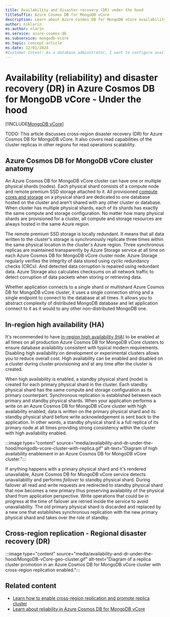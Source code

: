 ```yaml
---
title: Availability and disaster recovery (DR) under the hood
titleSuffix: Azure Cosmos DB for MongoDB vCore
description: Learn about Azure Cosmos DB for MongoDB vCore availability and disaster recovery internals.
author: niklarin
ms.author: nlarin
ms.service: azure-cosmos-db
ms.subservice: mongodb-vcore
ms.topic: concept-article
ms.date: 12/01/2024
#Customer Intent: As a database adminstrator, I want to configure availability and cross-region replication, so that I can have appropirtiate in-region and cross-region disaster recovery plans in the event of outages on different levels.
---
```


# Availability (reliability) and disaster recovery (DR) in Azure Cosmos DB for MongoDB vCore - Under the hood

[!INCLUDE[MongoDB vCore](~/reusable-content/ce-skilling/azure/includes/cosmos-db/includes/appliesto-mongodb-vcore.md)]

TODO: This article discusses cross-region disaster recovery (DR) for Azure Cosmos DB for MongoDB vCore. It also covers read capabilities of the cluster replicas in other regions for read operations scalability.

## Azure Cosmos DB for MongoDB vCore cluster anatomy
An Azure Cosmos DB for MongoDB vCore cluster can have one or multiple physical shards (nodes). Each physical shard consists of a compute node and remote premium SSD storage attached to it. All provisioned [compute cores and storage](./compute-storage.md) on a physical shard are dedicated to one database hosted on the cluster and aren't shared with any other cluster or database. When cluster has multiple physical shards, each of its shards has exactly the same compute and storage configuration. No matter how many physical shards are provisioned for a cluster, all compute and storage resources are always hosted in the same Azure region.

The remote premium SSD storage is locally redundant. It means that all data written to the cluster's storage is synchronously replicate three times within the same physical location in the cluster's Azure region. Three synchronous replicas are maintained transparently by Azure Storage service at all time on each Azure Cosmos DB for MongoDB vCore cluster node. Azure Storage regularly verifies the integrity of data stored using cyclic redundancy checks (CRCs). And detected data corruption is repaired using redundant data. Azure Storage also calculates checksums on all network traffic to detect corruption of data packets when storing or retrieving data.

Whether application connects to a single shard or multishard Azure Cosmos DB for MongoDB vCore cluster, it uses a single connection string and a single endpoint to connect to the database at all times. It allows you to abstract complexity of distributed MongoDB database and let application  connect to it as it would to any other non-distributed MongoDB one.

## In-region high availability (HA)
It's recommended to have [in-region high availability (HA)](./high-availability.md) to be enabled at all times on all production Azure Cosmos DB for MongoDB vCore clusters to ensure database availability consistent with typical modern requirements. Disabling high availability on development or experimental clusters allows you to reduce overall cost. High availability can be enabled and disabled on a cluster during cluster provisioning and at any time after the cluster is created. 

When high availability is enabled, a standby physical shard (node) is created for each primary physical shard in the cluster. Each standby physical shard has the same compute and storage configuration as its primary counterpart. Synchronous replication is established between each primary and standby physical shards. When your application performs a write on an Azure Cosmos DB for MongoDB vCore cluster with high availability enabled, data is written on the primary physical shard and its standby physical shard before write acknowledgement is sent back to the application. In other words, a standby physical shard is a full replica of its primary node at all times providing strong consistency within the cluster with high availability enabled. 

:::image type="content" source="media/availability-and-dr-under-the-hood/mongodb-vcore-cluster-with-replica.gif" alt-text="Diagram of high availability enablement in an Azure Cosmos DB for MongoDB vCore cluster.":::

If anything happens with a primary physical shard and it's rendered unavailable, Azure Cosmos DB for MongoDB vCore service detects unavailability and performs *failover* to standby physical shard. During failover all read and write requests are redirected to standby physical shard that now becomes a new primary thus preserving availability of the physical shard from application perspective. Write operations that could be in progress at the time of failover are retried inside the service to avoid unavailability. The old primary physical shard is discarded and replaced by a new one that establishes synchronous replication with the new primary physical shard and takes over the role of standby.

## Cross-region replication - Regional disaster recovery (DR)

:::image type="content" source="media/availability-and-dr-under-the-hood/MongoDB-vCore-geo-cluster.gif" alt-text="Diagram of a replica cluster promotion in an Azure Cosmos DB for MongoDB vCore cluster with cross-region replication enabled.":::

## Related content

- [Learn how to enable cross-region replication and promote replica cluster](./how-to-cluster-replica.md)
- [Learn about reliability in Azure Cosmos DB for MongoDB vCore](/azure/reliability/reliability-cosmos-mongodb)
